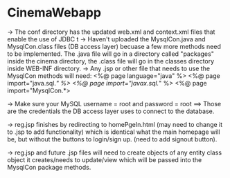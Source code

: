 # CinemaWebapp

-> The conf directory has the updated web.xml and context.xml files that enable the use of JDBC
t
-> Haven't uploaded the MysqlCon.java and MysqlCon.class files (DB access layer) becuase a few more methods need to be implemented. The .java file will go in a directory called "packages" inside the cinema directory, the .class file will go in the classes directory inside WEB-INF directory. 
-> Any .jsp or other file that needs to use the MysqlCon methods will need: 
<%@ page language="java" %>
<%@ page import="java.sql.*" %>
<%@ page import="javax.sql.*" %>
<%@ page import="MysqlCon.*>

-> Make sure your MySQL username = root and password = root ==> Those are the credentials the DB access layer uses to connect to the database.

-> reg.jsp finishes by redirecting to homePgeIn.html (may need to change it to .jsp to add functionality) which is identical what the main homepage will be, but without the buttons to login/sign up. (need to add signout button).

-> reg.jsp and future .jsp files will need to create objects of any entity class object it creates/needs to update/view which will be passed into the MysqlCon package methods. 
